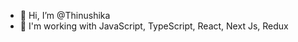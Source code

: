 - 👋 Hi, I’m @Thinushika
- 🌱 I'm working with JavaScript, TypeScript, React, Next Js, Redux

<!---
Thinushika/Thinushika is a ✨ special ✨ repository because its `README.md` (this file) appears on your GitHub profile.
You can click the Preview link to take a look at your changes.
--->
